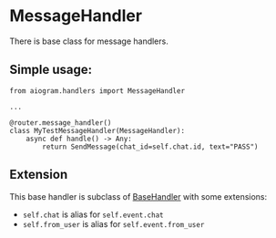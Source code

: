 # MessageHandler

There is base class for message handlers.

## Simple usage:
```pyhton3
from aiogram.handlers import MessageHandler

...

@router.message_handler()
class MyTestMessageHandler(MessageHandler):
    async def handle() -> Any:
        return SendMessage(chat_id=self.chat.id, text="PASS")

```

## Extension

This base handler is subclass of [BaseHandler](basics.md#basehandler) with some extensions:

- `self.chat` is alias for `self.event.chat`
- `self.from_user` is alias for `self.event.from_user`
